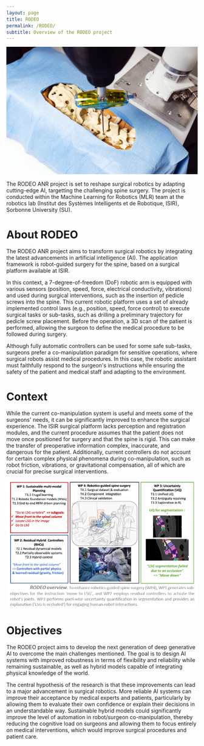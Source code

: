 ```yaml
---
layout: page
title: RODEO
permalink: /RODEO/
subtitle: Overview of the RODEO project
---
```


<p align="center">
  <img style="text-align: center; max-width: 100%; height: auto;" src="../assets/img/CNRS_20200021_0014.jpg" alt="RODEO intro img"/>
</p>

The RODEO ANR project is set to reshape surgical robotics by adapting cutting-edge AI, targetting the challenging spine surgery. The project is conducted within the Machine Learning for Robotics (MLR) team at the robotics lab (Institut des Systèmes Intelligents et de Robotique, ISIR), Sorbonne University (SU). 

# About RODEO

The RODEO ANR project aims to transform surgical robotics by integrating the latest advancements in artificial intelligence (AI). The application framework is robot-guided surgery for the spine, based on a surgical platform available at ISIR.

In this context, a 7-degree-of-freedom (DoF) robotic arm is equipped with various sensors (position, speed, force, electrical conductivity, vibrations) and used during surgical interventions, such as the insertion of pedicle screws into the spine. This current robotic platform uses a set of already implemented control laws (e.g., position, speed, force control) to execute surgical tasks or sub-tasks, such as drilling a preliminary trajectory for pedicle screw placement. Before the operation, a 3D scan of the patient is performed, allowing the surgeon to define the medical procedure to be followed during surgery.

Although fully automatic controllers can be used for some safe sub-tasks, surgeons prefer a co-manipulation paradigm for sensitive operations, where surgical robots assist medical procedures. In this case, the robotic assistant must faithfully respond to the surgeon's instructions while ensuring the safety of the patient and medical staff and adapting to the environment.

# Context

While the current co-manipulation system is useful and meets some of the surgeons' needs, it can be significantly improved to enhance the surgical experience. The ISIR surgical platform lacks perception and registration modules, and the current procedure assumes that the patient does not move once positioned for surgery and that the spine is rigid. This can make the transfer of preoperative information complex, inaccurate, and dangerous for the patient. Additionally, current controllers do not account for certain complex physical phenomena during co-manipulation, such as robot friction, vibrations, or gravitational compensation, all of which are crucial for precise surgical interventions.

<p align="center">
  <img style="text-align: center; max-width: 100%; height: auto;" src="../assets/img/Apercu-du-projet-RODEO-1.png" alt="RODEO WPs"/>
</p>

# Objectives

The RODEO project aims to develop the next generation of deep generative AI to overcome the main challenges mentioned. The goal is to design AI systems with improved robustness in terms of flexibility and reliability while remaining sustainable, as well as hybrid models capable of integrating physical knowledge of the world.

The central hypothesis of the research is that these improvements can lead to a major advancement in surgical robotics. More reliable AI systems can improve their acceptance by medical experts and patients, particularly by allowing them to evaluate their own confidence or explain their decisions in an understandable way. Sustainable hybrid models could significantly improve the level of automation in robot/surgeon co-manipulation, thereby reducing the cognitive load on surgeons and allowing them to focus entirely on medical interventions, which would improve surgical procedures and patient care.
